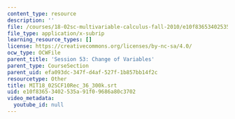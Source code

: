 ```yaml
---
content_type: resource
description: ''
file: /courses/18-02sc-multivariable-calculus-fall-2010/e10f83653402535a91f09686a80c3702_MIT18_02SCF10Rec_36_300k.vtt
file_type: application/x-subrip
learning_resource_types: []
license: https://creativecommons.org/licenses/by-nc-sa/4.0/
ocw_type: OCWFile
parent_title: 'Session 53: Change of Variables'
parent_type: CourseSection
parent_uid: efa093dc-347f-d4af-527f-1b857bb14f2c
resourcetype: Other
title: MIT18_02SCF10Rec_36_300k.srt
uid: e10f8365-3402-535a-91f0-9686a80c3702
video_metadata:
  youtube_id: null
---
```


